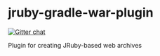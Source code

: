 jruby-gradle-war-plugin
=======================

[![Gitter chat](https://badges.gitter.im/jruby-gradle/jruby-gradle-plugin.png)](https://gitter.im/jruby-gradle/jruby-gradle-plugin)

Plugin for creating JRuby-based web archives
